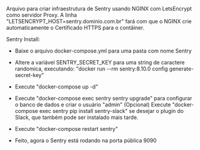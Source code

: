 Arquivo para criar infraestrutura de Sentry usando NGINX com LetsEncrypt como servidor Proxy.
A linha "LETSENCRYPT_HOST=sentry.dominio.com.br" fará com que o NGINX crie automaticamente o Certificado HTTPS para o contâiner.

Sentry Install:

- Baixe o arquivo docker-compose.yml para uma pasta com nome Sentry
- Altere a variável SENTRY_SECRET_KEY para uma string de caractere randomica, executando:
  "docker run --rm sentry:8.10.0 config generate-secret-key"

- Execute "docker-compose up -d"
- Execute "docker-compose exec sentry sentry upgrade" para configurar o banco de dados e criar o usuário "admin"
    (Opcional) Execute "docker-compose exec sentry pip install sentry-slack" se desejar o plugin do Slack, que também pode ser instalado mais tarde.
- Execute "docker-compose restart sentry"
- Feito, agora o Sentry está rodando na porta pública 9090


